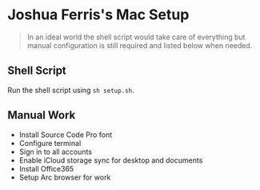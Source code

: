 # Joshua Ferris's Mac Setup

> In an ideal world the shell script would take care of everything but manual configuration is still required and listed below when needed.

## Shell Script

Run the shell script using `sh setup.sh`.

## Manual Work

- Install Source Code Pro font
- Configure terminal
- Sign in to all accounts
- Enable iCloud storage sync for desktop and documents
- Install Office365
- Setup Arc browser for work

